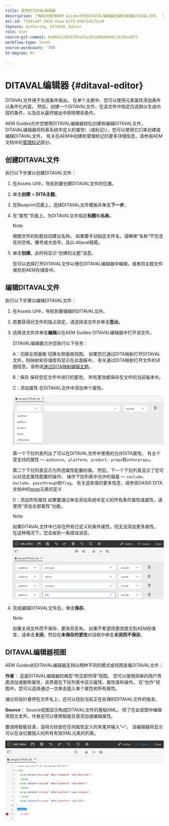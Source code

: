 ```yaml
---
title: 使用DITAVAL编辑器
description: 了解如何使用AEM Guides中的DIVATAL编辑器创建和编辑DITAVAL文件。 了解DITAVAL编辑器如何在创作视图和源视图中支持DITAVAL文件。
exl-id: f3901a4f-1925-42aa-b773-0d6f18175ce8
feature: Authoring, DITAVAL Editor
role: User
source-git-commit: be06612d832785a91a3b2a89b84e0c2438ba30f2
workflow-type: tm+mt
source-wordcount: '758'
ht-degree: 0%

---
```


# DITAVAL编辑器 {#ditaval-editor}

DITAVAL文件用于生成条件输出。 在单个主题中，您可以使用元素属性添加条件以条件化内容。 然后，创建一个DITAVAL文件，在该文件中指定应选取以生成内容的条件，以及应从最终输出中排除哪些条件。

AEM Guides允许您使用DITAVAL编辑器轻松创建和编辑DITAVAL文件。 DITAVAL编辑器将检索系统中定义的属性\（或标记\），您可以使用它们来创建或编辑DITAVAL文件。 有关在AEM中创建和管理标记的更多详细信息，请参阅AEM文档中的[管理标记](https://experienceleague.adobe.com/docs/experience-manager-cloud-service/sites/authoring/features/tags.html?lang=en)部分。

## 创建DITAVAL文件

执行以下步骤以创建DITAVAL文件：

1. 在Assets UI中，导航到要创建DITAVAL文件的位置。

1. 单击&#x200B;**创建** \> **DITA主题**。

1. 在Blueprint页面上，选择DITAVAL文件模板并单击&#x200B;**下一步**。

1. 在“属性”页面上，为DITAVAL文件指定&#x200B;**标题**&#x200B;和&#x200B;**名称**。

   >[!NOTE]
   >
   > 根据文件的标题自动建议名称。 如果要手动指定文件名，请确保“名称”不包含任何空格、撇号或大括号，且以.ditaval结尾。

1. 单击&#x200B;**创建**。此时将显示“创建的主题”消息。

   您可以选择打开DITAVAL文件以便在DITAVAL编辑器中编辑，或者将主题文件保存到AEM存储库中。


## 编辑DITAVAL文件

执行以下步骤以编辑DITAVAL文件：

1. 在Assets UI中，导航到要编辑的DITAVAL文件。

1. 若要获得对文件的独占锁定，请选择该文件并单击&#x200B;**签出**。

1. 选择该文件并单击&#x200B;**编辑**&#x200B;以在AEM Guides DITAVAL编辑器中打开该文件。

   DITAVAL编辑器允许您执行以下任务：

   A：切换左侧面板
切换左侧面板视图。 如果您已通过DITA映射打开DITAVAL文件，则映射和存储库将显示在此面板中。 有关通过DITA映射打开文件的详细信息，请参阅[通过DITA映射编辑主题](map-editor-advanced-map-editor.md#id17ACJ0F0FHS)。

   B：保存
保存您在文件中进行的更改。 所有更改都保存在文件的当前版本中。

   C：添加属性
在DITAVAL文件中添加单个属性。

   ![](images/ditaval-editor-props.png)

   第一个下拉列表列出了可以在DITAVAL文件中使用的允许DITA属性。 有五个受支持的属性 — `audience`、`platform`、`product`、`props`和`otherprops`。

   第二个下拉列表显示为所选属性配置的值。 然后，下一个下拉列表显示了您可以对选定属性配置的操作。 操作下拉列表中允许的值是 — `include`、`exclude`、`passthrough`和`flag`。 有关这些值的更多信息，请参阅OASIS DITA文档中的[prop](http://docs.oasis-open.org/dita/dita/v1.3/errata01/os/complete/part3-all-inclusive/langRef/ditaval/ditaval-prop.html#ditaval-prop)元素的定义

   D：添加所有属性
如果要通过单击添加系统中定义的所有条件属性或属性，请使用“添加全部属性”功能。

   >[!NOTE]
   >
   > 如果DITAVAL文件中已存在所有已定义的条件属性，则无法添加更多属性。 在这种情况下，您会收到一条错误消息。

   ![](images/ditaval-all-props.png)

1. 完成编辑DITAVAL文件后，单击&#x200B;**保存**。

   >[!NOTE]
   >
   > 如果关闭文件而不保存，更改将丢失。 如果不希望将更改提交到AEM存储库，请单击&#x200B;**关闭**，然后在&#x200B;**未保存的更改**&#x200B;对话框中单击&#x200B;**关闭而不保存**。


## DITAVAL编辑器视图

AEM Guides的DITAVAL编辑器支持以两种不同的模式或视图查看DITAVAL文件：

**作者**：   这是DITAVAL编辑器的典型“所见即所得”视图。 您可以使用简单的用户界面添加或删除属性，该界面在下拉列表中显示属性、属性值和操作。 在“创作”视图中，您可以选择通过一次单击插入单个属性和所有属性。

通过将指针悬停在文件名上，还可以找到当前正在处理的DITAVAL文件的版本。

**Source**：   Source视图显示构成DITAVAL文件的基础XML。 除了在此视图中编辑常规文本外，作者还可以使用智能目录添加或编辑属性。

要调用智能目录，请将光标放在任何属性定义的末尾并输入“&lt;”。 该编辑器将显示可以在该位置插入的所有有效XML元素的列表。

![](images/ditaval-source-view.png)
